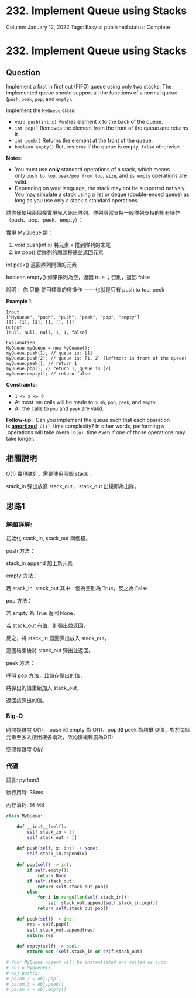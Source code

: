 # 232. Implement Queue using Stacks

Column: January 12, 2022
Tags: Easy
s: published
status: Complete

# **232. Implement Queue using Stacks**

## Question

Implement a first in first out (FIFO) queue using only two stacks. The implemented queue should support all the functions of a normal queue (`push`, `peek`, `pop`, and `empty`).

Implement the `MyQueue` class:

- `void push(int x)` Pushes element x to the back of the queue.
- `int pop()` Removes the element from the front of the queue and returns it.
- `int peek()` Returns the element at the front of the queue.
- `boolean empty()` Returns `true` if the queue is empty, `false` otherwise.

**Notes:**

- You must use **only** standard operations of a stack, which means only `push to top`, `peek/pop from top`, `size`, and `is empty` operations are valid.
- Depending on your language, the stack may not be supported natively. You may simulate a stack using a list or deque (double-ended queue) as long as you use only a stack's standard operations.

請你僅使用兩個棧實現先入先出隊列。隊列應當支持一般隊列支持的所有操作（push、pop、peek、empty）： 

實現 MyQueue 類： 

1. void push(int x) 將元素 x 推到隊列的末尾 
2. int pop() 從隊列的開頭移除並返回元素 

int peek() 返回隊列開頭的元素 

boolean empty() 如果隊列為空，返回 true ；否則，返回 false 

說明： 你 只能 使用標準的棧操作 —— 也就是只有 push to top, peek

**Example 1:**

```
Input
["MyQueue", "push", "push", "peek", "pop", "empty"]
[[], [1], [2], [], [], []]
Output
[null, null, null, 1, 1, false]

Explanation
MyQueue myQueue = new MyQueue();
myQueue.push(1); // queue is: [1]
myQueue.push(2); // queue is: [1, 2] (leftmost is front of the queue)
myQueue.peek(); // return 1
myQueue.pop(); // return 1, queue is [2]
myQueue.empty(); // return false
```

**Constraints:**

- `1 <= x <= 9`
- At most `100` calls will be made to `push`, `pop`, `peek`, and `empty`.
- All the calls to `pop` and `peek` are valid.

**Follow-up:**
 Can you implement the queue such that each operation is **[amortized](https://en.wikipedia.org/wiki/Amortized_analysis)**
 `O(1)`
 time complexity? In other words, performing `n`
 operations will take overall `O(n)`
 time even if one of those operations may take longer.

## 相關說明

O(1) 實現隊列，需要使用兩個 stack 。

stack_in 彈出放進 stack_out ，stack_out 出棧即為出隊。

## 思路1

### 解題詳解:

初始化 stack_in, stack_out 兩個棧。

push 方法：

stack_in append 加上新元素

empty 方法：

若 stack_in, stack_out 其中一個為空則為 True，反之為  False

pop 方法：

若 empty 為 True 返回 None，

若 stack_out 有值，則彈出並返回，

反之，將 stack_in 迴圈彈出放入 stack_out，

迴圈結束後將 stack_out 彈出並返回。

peek 方法：

呼叫 pop 方法，且儲存彈出的值，

將彈出的值重新加入 stack_out，

返回該彈出的值。

### Big-O

時間複雜度 O(1)， push 和 empty 為 O(1)，pop 和 peek 為均攤 O(1)，對於每個元素至多入棧岀棧各兩次，故均攤複雜度為O(1)

空間複雜度 O(n)

### 代碼

語言: python3

執行用時: 38ms 

內存消耗: 14 MB

```python
class MyQueue:

    def __init__(self):
        self.stack_in = []
        self.stack_out = []
        
    def push(self, x: int) -> None:
        self.stack_in.append(x)
        
    def pop(self) -> int:
        if self.empty():
            return None
        if self.stack_out:
            return self.stack_out.pop()
        else:
            for i in range(len(self.stack_in)):
                self.stack_out.append(self.stack_in.pop())
            return self.stack_out.pop()

    def peek(self) -> int:
        res = self.pop()
        self.stack_out.append(res)
        return res
            
    def empty(self) -> bool:
        return not (self.stack_in or self.stack_out)

# Your MyQueue object will be instantiated and called as such:
# obj = MyQueue()
# obj.push(x)
# param_2 = obj.pop()
# param_3 = obj.peek()
# param_4 = obj.empty()
```